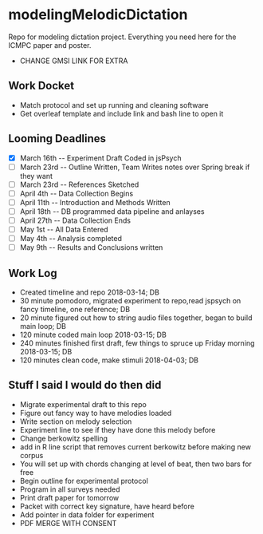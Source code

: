 # modelingMelodicDictation

Repo for modeling dictation project.
Everything you need here for the ICMPC paper and poster.

* CHANGE GMSI LINK FOR EXTRA

## Work Docket

* Match protocol and set up running and cleaning software
* Get overleaf template and include link and bash line to open it

## Looming Deadlines

* [X] March 16th -- Experiment Draft Coded in jsPsych
* [ ] March 23rd -- Outline Written, Team Writes notes over Spring break if they want
* [ ] March 23rd -- References Sketched
* [ ] April 4th -- Data Collection Begins
* [ ] April 11th -- Introduction and Methods Written
* [ ] April 18th -- DB programmed data pipeline and anlayses
* [ ] April 27th -- Data Collection Ends
* [ ] May 1st -- All Data Entered
* [ ] May 4th  -- Analysis completed 
* [ ] May 9th -- Results and Conclusions written

## Work Log
 
* Created timeline and repo 2018-03-14; DB
* 30 minute pomodoro, migrated experiment to repo,read jspsych on fancy timeline, one reference; DB
* 20 minute figured out how to string audio files together, began to build main loop; DB
* 120 minute coded main loop 2018-03-15; DB
* 240 minutes finished first draft, few things to spruce up Friday morning 2018-03-15; DB
* 120 minutes clean code, make stimuli 2018-04-03; DB

## Stuff I said I would do then did

* Migrate experimental draft to this repo
* Figure out fancy way to have melodies loaded
* Write section on melody selection
* Experiment line to see if they have done this melody before
* Change berkowitz spelling
* add in R line script that removes current berkowitz before making new corpus
* You will set up with chords changing at level of beat, then two bars for free
* Begin outline for experimental protocol
* Program in all surveys needed
* Print draft paper for tomorrow
* Packet with correct key signature, have heard before
* Add pointer in data folder for experiment
* PDF MERGE WITH CONSENT
